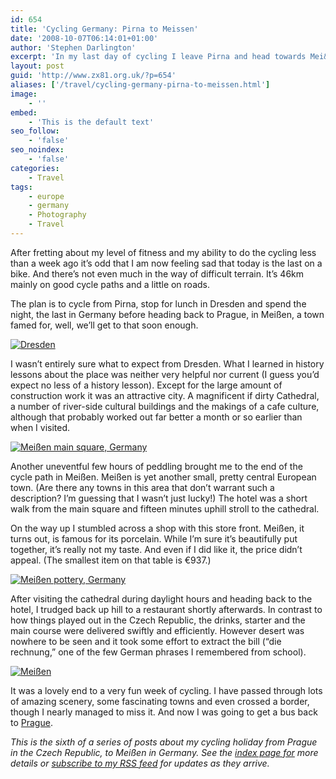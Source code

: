 ```yaml
---
id: 654
title: 'Cycling Germany: Pirna to Meissen'
date: '2008-10-07T06:14:01+01:00'
author: 'Stephen Darlington'
excerpt: 'In my last day of cycling I leave Pirna and head towards Mei&szlig;en, stopping off for lunch in Dresden.'
layout: post
guid: 'http://www.zx81.org.uk/?p=654'
aliases: ['/travel/cycling-germany-pirna-to-meissen.html']
image:
    - ''
embed:
    - 'This is the default text'
seo_follow:
    - 'false'
seo_noindex:
    - 'false'
categories:
    - Travel
tags:
    - europe
    - germany
    - Photography
    - Travel
---
```


After fretting about my level of fitness and my ability to do the cycling less than a week ago it’s odd that I am now feeling sad that today is the last on a bike. And there’s not even much in the way of difficult terrain. It’s 46km mainly on good cycle paths and a little on roads.

The plan is to cycle from Pirna, stop for lunch in Dresden and spend the night, the last in Germany before heading back to Prague, in Meißen, a town famed for, well, we’ll get to that soon enough.

[![Dresden](https://i0.wp.com/farm8.staticflickr.com/7039/6782218424_a988266c93.jpg?resize=500%2C333)](http://www.flickr.com/photos/stephendarlington/6782218424/ "Dresden by stephendarlington, on Flickr")

I wasn’t entirely sure what to expect from Dresden. What I learned in history lessons about the place was neither very helpful nor current (I guess you’d expect no less of a history lesson). Except for the large amount of construction work it was an attractive city. A magnificent if dirty Cathedral, a number of river-side cultural buildings and the makings of a cafe culture, although that probably worked out far better a month or so earlier than when I visited.

[![Meißen main square, Germany](https://i0.wp.com/farm8.staticflickr.com/7185/6928339153_cc5a4d6aa0.jpg?resize=500%2C333)](http://www.flickr.com/photos/stephendarlington/6928339153/ "MeiÃen main square, Germany by stephendarlington, on Flickr")

Another uneventful few hours of peddling brought me to the end of the cycle path in Meißen. Meißen is yet another small, pretty central European town. (Are there any towns in this area that don’t warrant such a description? I’m guessing that I wasn’t just lucky!) The hotel was a short walk from the main square and fifteen minutes uphill stroll to the cathedral.

On the way up I stumbled across a shop with this store front. Meißen, it turns out, is famous for its porcelain. While I’m sure it’s beautifully put together, it’s really not my taste. And even if I did like it, the price didn’t appeal. (The smallest item on that table is €937.)

[![Meißen pottery, Germany](https://i0.wp.com/farm8.staticflickr.com/7044/6782219260_7baa209dac.jpg?resize=500%2C333)](http://www.flickr.com/photos/stephendarlington/6782219260/ "Meißen pottery, Germany by stephendarlington, on Flickr")

After visiting the cathedral during daylight hours and heading back to the hotel, I trudged back up hill to a restaurant shortly afterwards. In contrast to how things played out in the Czech Republic, the drinks, starter and the main course were delivered swiftly and efficiently. However desert was nowhere to be seen and it took some effort to extract the bill (“die rechnung,” one of the few German phrases I remembered from school).

[![Meißen](https://i0.wp.com/farm8.staticflickr.com/7047/6782219620_77bfeece58.jpg?resize=333%2C500)](http://www.flickr.com/photos/stephendarlington/6782219620/ "Meißen by stephendarlington, on Flickr")

It was a lovely end to a very fun week of cycling. I have passed through lots of amazing scenery, some fascinating towns and even crossed a border, though I nearly managed to miss it. And now I was going to get a bus back to [Prague](/travel/prague-czech-republic.html).

*This is the sixth of a series of posts about my cycling holiday from Prague in the Czech Republic, to Meißen in Germany. See the [index page for](/travel/cycling-from-the-czech-republic-to-germany.html) more details or [subscribe to my RSS feed](http://feeds.zx81.org.uk/zx81orguk) for updates as they arrive.*